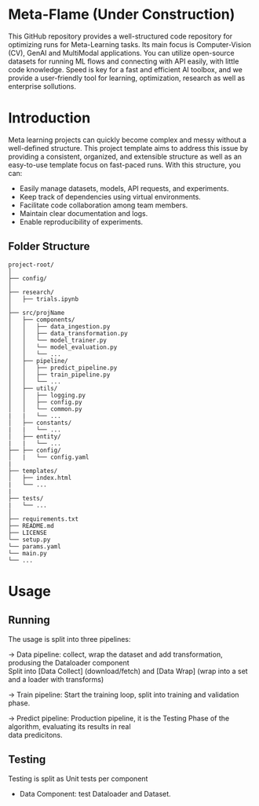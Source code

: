 # Meta-Flame (Under Construction)

This GitHub repository provides a well-structured code repository for optimizing runs for Meta-Learning tasks. Its
main focus is Computer-Vision (CV), GenAI and MultiModal applications. You can utilize open-source datasets for running ML flows and connecting with API
easily, with little code knowledge. Speed is key for a fast and efficient AI toolbox, and we provide a user-friendly
tool for learning, optimization, research as well as enterprise sollutions.

# Introduction

Meta learning projects can quickly become complex and messy without a well-defined structure. This project template aims to address this issue by providing a consistent, organized, and extensible structure as well as an easy-to-use
template focus on fast-paced runs. With this structure, you can:

* Easily manage datasets, models, API requests, and experiments.
* Keep track of dependencies using virtual environments.
* Facilitate code collaboration among team members.
* Maintain clear documentation and logs.
* Enable reproducibility of experiments.

## Folder Structure

```
project-root/
│
├── config/
│
├── research/
│   ├── trials.ipynb
│
├── src/projName
│   ├── components/
│   │   ├── data_ingestion.py
│   │   ├── data_transformation.py
│   │   └── model_trainer.py
│   │   └── model_evaluation.py
│   │   └── ...
│   ├── pipeline/
│   │   ├── predict_pipeline.py
│   │   ├── train_pipeline.py
│   │   └── ...
│   ├── utils/
│   │   ├── logging.py
│   │   ├── config.py
│   │   └── common.py
|   |   └── ...
│   ├── constants/
|   |   └── ...
│   ├── entity/
|   |   └── ...
├── ├── config/
│   |   └── config.yaml
|
├── templates/
│   ├── index.html
|   └── ...
|
├── tests/
|   └── ...
│
├── requirements.txt
├── README.md
├── LICENSE
└── setup.py
└── params.yaml
└── main.py
└── ...

```

# Usage

## Running
The usage is split into three pipelines:

-> Data pipeline: collect, wrap the dataset and add transformation, produsing the Dataloader component
</br>Split into [Data Collect] (download/fetch) and [Data Wrap] (wrap into a set and a loader with transforms)

-> Train pipeline: Start the training loop, split into training and validation phase.

-> Predict pipeline: Production pipeline, it is the Testing Phase of the algorithm, evaluating its results in real\
data predicitons.

## Testing

Testing is split as Unit tests per component

- Data Component: test Dataloader and Dataset.
